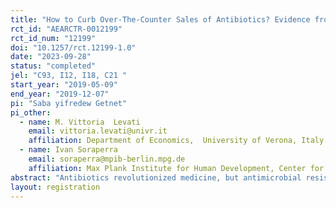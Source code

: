 ```yaml
---
title: "How to Curb Over-The-Counter Sales of Antibiotics? Evidence from a Field Experiment in Ethiopia"
rct_id: "AEARCTR-0012199"
rct_id_num: "12199"
doi: "10.1257/rct.12199-1.0"
date: "2023-09-28"
status: "completed"
jel: "C93, I12, I18, C21 "
start_year: "2019-05-09"
end_year: "2019-12-07"
pi: "Saba yifredew Getnet"
pi_other:
  - name: M. Vittoria  Levati
    email: vittoria.levati@univr.it
    affiliation: Department of Economics,  University of Verona, Italy
  - name: Ivan Soraperra
    email: soraperra@mpib-berlin.mpg.de
    affiliation: Max Plank Institute for Human Development, Center for Humans & Machines, Berlin, Germany
abstract: "Antibiotics revolutionized medicine, but antimicrobial resistance (AMR) now poses a global threat to human health. Over-the-counter (OTC) sales of antibiotics contribute significantly to the proliferation of AMR, especially in developing countries. In this study, we conduct a randomized controlled trial in cooperation with the Addis Ababa Food, Medicine, and Healthcare Administration and Control Authority (AAFMHACA) with the aim of curtailing OTC antibiotic sales in Addis Ababa, the capital city of Ethiopia, where previous research has documented a high prevalence of OTC antibiotic dispensing. We randomly assign 831 community pharmacies and drugstores either to one of three experimental groups or to an untreated control group. Two interventions consist of informational letters targeted at pharmacists and the third intervention is an informational poster on display in the pharmacy premises. To evaluate the primary outcome (namely OTC antibiotic dispensing), we use Simulated Patients (SPs). The SP are blind to the interventions. They are trained to present symptoms of two prevalent health conditions to pharmacists and to ask for the appropriate medicine. The study relies on more than 2,000 unannounced SP's visits to pharmacies, distributed across three distinct waves. The first wave takes place before the interventions and gathers baseline data on the pharmacists' willingness to dispense OTC antibiotics. The second wave occurs three weeks after the delivery of the interventions, allowing us to evaluate their short-run effect. The third wave is conducted five months later, enabling the examination of the persistent effects of the interventions."
layout: registration
---
```


